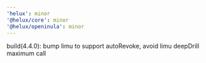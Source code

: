 ```yaml
---
'helux': minor
'@helux/core': minor
'@helux/openinula': minor
---
```


build(4.4.0): bump limu to support autoRevoke, avoid limu deepDrill maximum call
